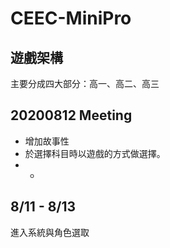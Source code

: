 # CEEC-MiniPro

## 遊戲架構
主要分成四大部分：高一、高二、高三



## 20200812 Meeting
* 增加故事性
* 於選擇科目時以遊戲的方式做選擇。
* * 




## 8/11 - 8/13
進入系統與角色選取
